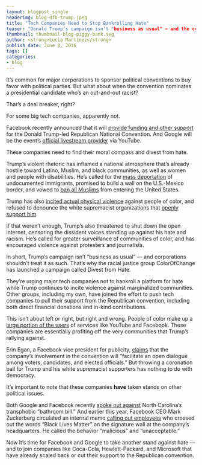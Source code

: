 ```yaml
---
layout: blogpost_single
headerimg: blog-dfh-trump.jpeg
title: "Tech Companies Need to Stop Bankrolling Hate"
teaser: "Donald Trump’s campaign isn’t "business as usual" — and the corporations supporting the Republican convention shouldn’t treat it as such."
thumbnail: thumbnail-blog-piggy-bank.svg
author: <strong>Lucia Martínez</strong>
publish_date: June 8, 2016
tags: []
categories:
- blog
---
```

It’s common for major corporations to sponsor political conventions to buy favor with political parties. But what about when the convention nominates a presidential candidate who’s an out-and-out racist?

That’s a deal breaker, right?

For some big tech companies, apparently not.

Facebook recently announced that it will [provide funding and other support](http://www.politico.com/story/2016/05/facebook-conventions-2016-222851) for the Donald Trump-led Republican National Convention. And Google will be the event’s [official livestream provider](http://www.theverge.com/2016/4/29/11535092/google-republican-convention-livestream-trump-protest) via YouTube.

These companies need to find their moral compass and divest from hate.

Trump’s violent rhetoric has inflamed a national atmosphere that’s already hostile toward Latino, Muslim, and black communities, as well as women and people with disabilities. He’s called for the [mass deportation](http://www.cnn.com/2015/11/11/politics/donald-trump-deportation-force-debate-immigration/) of undocumented immigrants, promised to build a wall on the U.S.-Mexico border, and vowed to [ban all Muslims](http://www.nytimes.com/politics/first-draft/2015/12/07/donald-trump-calls-for-banning-muslims-from-entering-u-s/) from entering the United States.

Trump has also [incited actual physical violence](https://theintercept.com/2016/03/21/video-shows-donald-trump-incites-violence/) against people of color, and refused to denounce the white supremacist organizations that [openly support him](http://otherwords.org/trump-is-opening-the-floodgates-of-hate/).

If that weren’t enough, Trump’s also threatened to shut down the open internet, censoring the dissident voices standing up against his hate and racism. He’s called for greater surveillance of communities of color, and has encouraged violence against protesters and journalists.

In short, Trump’s campaign isn’t “business as usual” — and corporations shouldn’t treat it as such. That’s why the racial justice group ColorOfChange has launched a campaign called Divest from Hate.

They’re urging major tech companies not to bankroll a platform for hate while Trump continues to incite violence against marginalized communities. Other groups, including my own, have joined the effort to push tech companies to pull their support from the Republican convention, including both direct financial donations and in-kind contributions.

This isn’t about left or right, but right and wrong. People of color make up a [large portion of the users](http://www.pewinternet.org/2010/09/17/technology-trends-among-people-of-color/) of services like YouTube and Facebook. These companies are essentially profiting off the very communities that Trump’s rallying against.

Erin Egan, a Facebook vice president for publicity, [claims](http://gizmodo.com/facebook-will-support-the-republican-national-conventio-1775099117) that the company’s involvement in the convention will “facilitate an open dialogue among voters, candidates, and elected officials.” But throwing a coronation ball for Trump and his white supremacist supporters has nothing to do with democracy.

It’s important to note that these companies **have** taken stands on other political issues.

Both Google and Facebook recently [spoke out against](http://www.newsweek.com/north-carolina-hb2-google-facebook-oppose-440722) North Carolina’s transphobic “bathroom bill.” And earlier this year, Facebook CEO Mark Zuckerberg circulated an internal memo [calling out employees](http://gizmodo.com/mark-zuckerberg-asks-racist-facebook-employees-to-stop-1761272768) who crossed out the words “Black Lives Matter” on the signature wall at the company’s headquarters. He called the behavior “malicious” and “unacceptable.”

Now it’s time for Facebook and Google to take another stand against hate — and to join companies like Coca-Cola, Hewlett-Packard, and Microsoft that have already scaled back or cut their support to the Republican convention.
